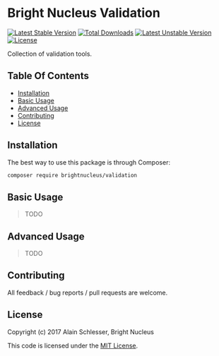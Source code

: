 # Bright Nucleus Validation

[![Latest Stable Version](https://img.shields.io/packagist/v/brightnucleus/validation.svg)](https://packagist.org/packages/brightnucleus/validation)
[![Total Downloads](https://img.shields.io/packagist/dt/brightnucleus/validation.svg)](https://packagist.org/packages/brightnucleus/validation)
[![Latest Unstable Version](https://img.shields.io/packagist/vpre/brightnucleus/validation.svg)](https://packagist.org/packages/brightnucleus/validation)
[![License](https://img.shields.io/packagist/l/brightnucleus/validation.svg)](https://packagist.org/packages/brightnucleus/validation)

Collection of validation tools.

## Table Of Contents

* [Installation](#installation)
* [Basic Usage](#basic-usage)
* [Advanced Usage](#advanced-usage)
* [Contributing](#contributing)
* [License](#license)

## Installation

The best way to use this package is through Composer:

```BASH
composer require brightnucleus/validation
```

## Basic Usage

> TODO

## Advanced Usage

> TODO

## Contributing

All feedback / bug reports / pull requests are welcome.

## License

Copyright (c) 2017 Alain Schlesser, Bright Nucleus

This code is licensed under the [MIT License](LICENSE).
